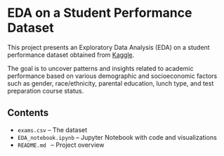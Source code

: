 # EDA on a Student Performance Dataset

This project presents an Exploratory Data Analysis (EDA) on a student performance dataset obtained from [Kaggle](https://www.kaggle.com/datasets/rkiattisak/student-performance-in-mathematics/data).

The goal is to uncover patterns and insights related to academic performance based on various demographic and socioeconomic factors such as gender, race/ethnicity, parental education, lunch type, and test preparation course status.

## Contents

- `exams.csv` – The dataset  
- `EDA_notebook.ipynb` – Jupyter Notebook with code and visualizations  
- `README.md ` – Project overview
